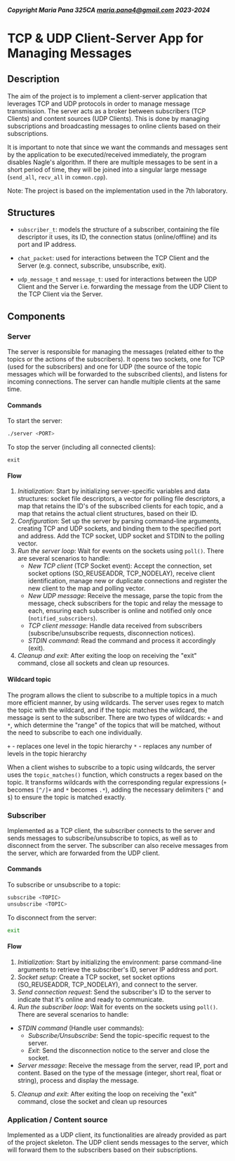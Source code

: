 ##### Copyright Maria Pana 325CA <maria.pana4@gmail.com> 2023-2024

# TCP & UDP Client-Server App for Managing Messages

## Description
The aim of the project is to implement a client-server application that leverages TCP and UDP protocols in order to manage message transmission. The server acts as a broker between subscribers (TCP Clients) and content sources (UDP Clients). This is done by managing subscriptions and broadcasting messages to online clients based on their subscriptions.

It is important to note that since we want the commands and messages sent by the application to be executed/received immediately, the program disables Nagle's algorithm. If there are multiple messages to be sent in a short period of time, they will be joined into a singular large message (`send_all`, `recv_all` in `common.cpp`).

Note: The project is based on the implementation used in the 7th laboratory.    

## Structures

* `subscriber_t`: models the structure of a subscriber, containing the file descriptor it uses, its ID, the connection status (online/offline) and its port and IP address.

* `chat_packet`: used for interactions between the TCP Client and the Server (e.g. connect, subscribe, unsubscribe, exit).

* `udp_message_t` and `message_t`: used for interactions between the UDP Client and the Server i.e. forwarding the message from the UDP Client to the TCP Client via the Server.

## Components

### Server
The server is responsible for managing the messages (related either to the topics or the actions of the subscribers). It opens two sockets, one for TCP (used for the subscribers) and one for UDP (the source of the topic messages which will be forwarded to the subscribed clients), and listens for incoming connections. The server can handle multiple clients at the same time.

#### Commands

To start the server:
```bash
./server <PORT>
```

To stop the server (including all connected clients):
```
exit
```

#### Flow
1. *Initialization*: Start by initializing server-specific variables and data structures: socket file descriptors, a vector for polling file descriptors, a map that retains the ID's of the subscribed clients for each topic, and a map that retains the actual client structures, based on their ID.
2. *Configuration*: Set up the server by parsing command-line arguments, creating TCP and UDP sockets, and binding them to the specified port and address. Add the TCP socket, UDP socket and STDIN to the polling vector.
3. *Run the server loop*: Wait for events on the sockets using `poll()`. There are several scenarios to handle:
    - *New TCP client* (TCP Socket event): Accept the connection, set socket options (SO_REUSEADDR, TCP_NODELAY), receive client identification, manage new or duplicate connections and register the new client to the map and polling vector.
    - *New UDP message*: Receive the message, parse the topic from the message, check subscribers for the topic and relay the message to each, ensuring each subscriber is online and notified only once (`notified_subscribers`).
    - *TCP client message*: Handle data received from subscribers (subscribe/unsubscribe requests, disconnection notices).
    - *STDIN command*: Read the command and process it accordingly (exit).
4. *Cleanup and exit*: After exiting the loop on receiving the "exit" command, close all sockets and clean up resources.

#### Wildcard topic
The program allows the client to subscribe to a multiple topics in a much more efficient manner, by using wildcards. The server uses regex to match the topic with the wildcard, and if the topic matches the wildcard, the message is sent to the subscriber. There are two types of wildcards: `+` and `*`, which determine the "range" of the topics that will be matched, without the need to subscribe to each one individually.

`+` - replaces one level in the topic hierarchy
`*` - replaces any number of levels in the topic hierarchy

When a client wishes to subscribe to a topic using wildcards, the server uses the `topic_matches()` function, which constructs a regex based on the topic. It transforms wildcards with the corresponding regular expressions (`+` becomes `[^/]+` and `*` becomes `.*`), adding the necessary delimiters (`^` and `$`) to ensure the topic is matched exactly.

### Subscriber
Implemented as a TCP client, the subscriber connects to the server and sends messages to subscribe/unsubscribe to topics, as well as to disconnect from the server. The subscriber can also receive messages from the server, which are forwarded from the UDP client.

#### Commands
To subscribe or unsubscribe to a topic:
```bash
subscribe <TOPIC>
unsubscribe <TOPIC>
```

To disconnect from the server:
```bash
exit
```

#### Flow
1. *Initialization*: Start by initializing the environment: parse command-line arguments to retrieve the subscriber's ID, server IP address and port.
2. *Socket setup*: Create a TCP socket, set socket options (SO_REUSEADDR, TCP_NODELAY), and connect to the server.
3. *Send connection request*: Send the subscriber's ID to the server to indicate that it's online and ready to communicate.
4. *Run the subscriber loop*: Wait for events on the sockets using `poll()`. There are several scenarios to handle:
- *STDIN command* (Handle user commands):
    - *Subscribe/Unsubscribe*: Send the topic-specific request to the server.
    - *Exit*: Send the disconnection notice to the server and close the socket.
- *Server message*: Receive the message from the server, read IP, port and content. Based on the type of the message (integer, short real, float or string), process and display the message.
5. *Cleanup and exit*: After exiting the loop on receiving the "exit" command, close the socket and clean up resources


### Application / Content source
Implemented as a UDP client, its functionalities are already provided as part of the project skeleton. The UDP client sends messages to the server, which will forward them to the subscribers based on their subscriptions.

